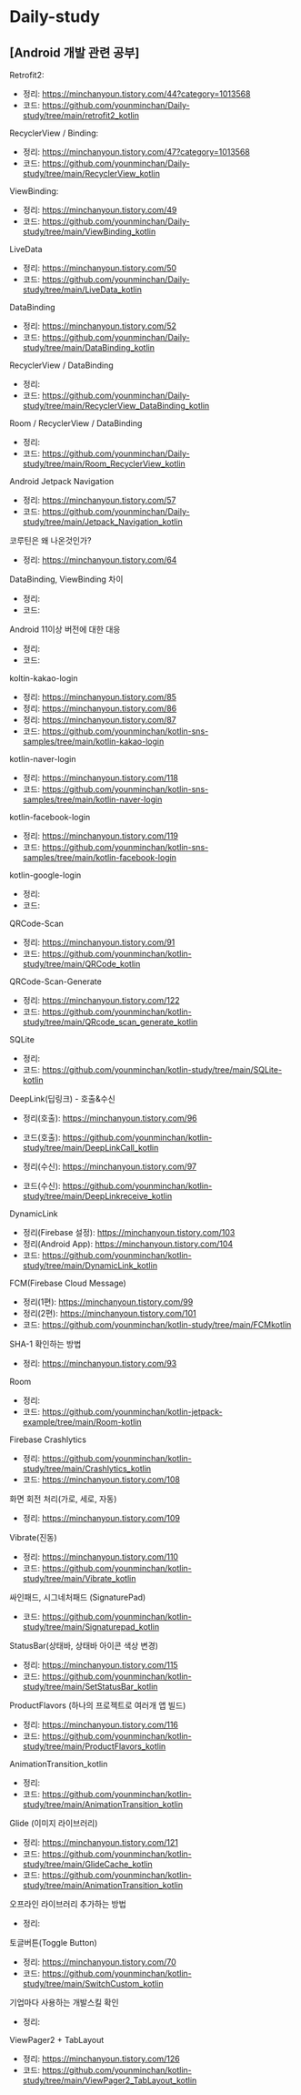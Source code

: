 # Daily-study
## [Android 개발 관련 공부]

Retrofit2:
- 정리: https://minchanyoun.tistory.com/44?category=1013568
- 코드: https://github.com/younminchan/Daily-study/tree/main/retrofit2_kotlin

RecyclerView / Binding:
- 정리: https://minchanyoun.tistory.com/47?category=1013568
- 코드: https://github.com/younminchan/Daily-study/tree/main/RecyclerView_kotlin

ViewBinding:
- 정리: https://minchanyoun.tistory.com/49
- 코드: https://github.com/younminchan/Daily-study/tree/main/ViewBinding_kotlin

LiveData
- 정리: https://minchanyoun.tistory.com/50
- 코드: https://github.com/younminchan/Daily-study/tree/main/LiveData_kotlin

DataBinding
- 정리: https://minchanyoun.tistory.com/52
- 코드: https://github.com/younminchan/Daily-study/tree/main/DataBinding_kotlin

RecyclerView / DataBinding
- 정리: 
- 코드: https://github.com/younminchan/Daily-study/tree/main/RecyclerView_DataBinding_kotlin

Room / RecyclerView / DataBinding
- 정리:
- 코드: https://github.com/younminchan/Daily-study/tree/main/Room_RecyclerView_kotlin

Android Jetpack Navigation
- 정리: https://minchanyoun.tistory.com/57
- 코드: https://github.com/younminchan/Daily-study/tree/main/Jetpack_Navigation_kotlin
 
코루틴은 왜 나온것인가?
- 정리: https://minchanyoun.tistory.com/64  

DataBinding, ViewBinding 차이
- 정리:
- 코드: 
 
Android 11이상 버전에 대한 대응
 - 정리:
 - 코드:

koltin-kakao-login
- 정리: https://minchanyoun.tistory.com/85
- 정리: https://minchanyoun.tistory.com/86
- 정리: https://minchanyoun.tistory.com/87
- 코드: https://github.com/younminchan/kotlin-sns-samples/tree/main/kotlin-kakao-login

kotlin-naver-login
- 정리: https://minchanyoun.tistory.com/118  
- 코드: https://github.com/younminchan/kotlin-sns-samples/tree/main/kotlin-naver-login

kotlin-facebook-login
- 정리: https://minchanyoun.tistory.com/119  
- 코드: https://github.com/younminchan/kotlin-sns-samples/tree/main/kotlin-facebook-login

kotlin-google-login
- 정리:
- 코드:

QRCode-Scan
- 정리: https://minchanyoun.tistory.com/91
- 코드: https://github.com/younminchan/kotlin-study/tree/main/QRCode_kotlin

QRCode-Scan-Generate
- 정리: https://minchanyoun.tistory.com/122  
- 코드: https://github.com/younminchan/kotlin-study/tree/main/QRcode_scan_generate_kotlin

SQLite
- 정리: 
- 코드: https://github.com/younminchan/kotlin-study/tree/main/SQLite-kotlin

DeepLink(딥링크) - 호출&수신
- 정리(호출): https://minchanyoun.tistory.com/96 
- 코드(호출): https://github.com/younminchan/kotlin-study/tree/main/DeepLinkCall_kotlin

- 정리(수신): https://minchanyoun.tistory.com/97
- 코드(수신): https://github.com/younminchan/kotlin-study/tree/main/DeepLinkreceive_kotlin

DynamicLink
- 정리(Firebase 설정): https://minchanyoun.tistory.com/103
- 정리(Android App): https://minchanyoun.tistory.com/104
- 코드: https://github.com/younminchan/kotlin-study/tree/main/DynamicLink_kotlin

FCM(Firebase Cloud Message)
- 정리(1편): https://minchanyoun.tistory.com/99
- 정리(2편): https://minchanyoun.tistory.com/101
- 코드: https://github.com/younminchan/kotlin-study/tree/main/FCMkotlin

SHA-1 확인하는 방법
- 정리: https://minchanyoun.tistory.com/93

Room
- 정리: 
- 코드: https://github.com/younminchan/kotlin-jetpack-example/tree/main/Room-kotlin  

Firebase Crashlytics
- 정리: https://github.com/younminchan/kotlin-study/tree/main/Crashlytics_kotlin
- 코드: https://minchanyoun.tistory.com/108

화면 회전 처리(가로, 세로, 자동)
- 정리:  https://minchanyoun.tistory.com/109

Vibrate(진동)
- 정리: https://minchanyoun.tistory.com/110
- 코드: https://github.com/younminchan/kotlin-study/tree/main/Vibrate_kotlin

싸인패드, 시그네처패드 (SignaturePad)
- 코드: https://github.com/younminchan/kotlin-study/tree/main/Signaturepad_kotlin

StatusBar(상태바, 상태바 아이콘 색상 변경)
- 정리: https://minchanyoun.tistory.com/115
- 코드: https://github.com/younminchan/kotlin-study/tree/main/SetStatusBar_kotlin

ProductFlavors (하나의 프로젝트로 여러개 앱 빌드)
- 정리: https://minchanyoun.tistory.com/116
- 코드: https://github.com/younminchan/kotlin-study/tree/main/ProductFlavors_kotlin

AnimationTransition_kotlin
- 정리:  
- 코드: https://github.com/younminchan/kotlin-study/tree/main/AnimationTransition_kotlin  

Glide (이미지 라이브러리)
- 정리: https://minchanyoun.tistory.com/121
- 코드: https://github.com/younminchan/kotlin-study/tree/main/GlideCache_kotlin
- 코드: https://github.com/younminchan/kotlin-study/tree/main/AnimationTransition_kotlin  
  
오프라인 라이브러리 추가하는 방법  
- 정리:  

토글버튼(Toggle Button)  
- 정리: https://minchanyoun.tistory.com/70  
- 코드: https://github.com/younminchan/kotlin-study/tree/main/SwitchCustom_kotlin

기업마다 사용하는 개발스킬 확인
- 정리:  

ViewPager2 + TabLayout
- 정리: https://minchanyoun.tistory.com/126  
- 코드: https://github.com/younminchan/kotlin-study/tree/main/ViewPager2_TabLayout_kotlin

